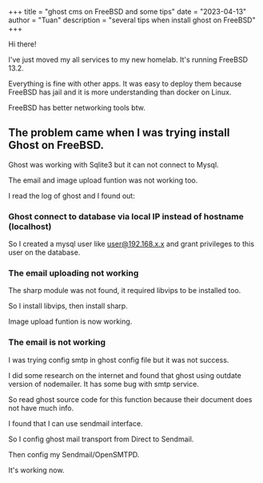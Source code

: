 +++
title = "ghost cms on FreeBSD and some tips"
date = "2023-04-13"
author = "Tuan"
description = "several tips when install ghost on FreeBSD"
+++

Hi there!

I've just moved my all services to my new homelab. It's running FreeBSD 13.2.

Everything is fine with other apps. It was easy to deploy them because FreeBSD has jail and it is more understanding than docker on Linux.

FreeBSD has better networking tools btw.

## The problem came when I was trying install Ghost on FreeBSD.

Ghost was working with Sqlite3 but it can not connect to Mysql.

The email and image upload funtion was not working too.

I read the log of ghost and I found out:

### Ghost connect to database via local IP instead of hostname (localhost)

So I created a mysql user like user@192.168.x.x and grant privileges to this user on the database.

### The email uploading not working

The sharp module was not found, it required libvips to be installed too.

So I install libvips, then install sharp.

Image upload funtion is now working.

### The email is not working

I was trying config smtp in ghost config file but it was not success.

I did some research on the internet and found that ghost using outdate version of nodemailer. It has some bug with smtp service.

So read ghost source code for this function because their document does not have much info.

I found that I can use sendmail interface.

So I config ghost mail transport from Direct to Sendmail.

Then config my Sendmail/OpenSMTPD.

It's working now.